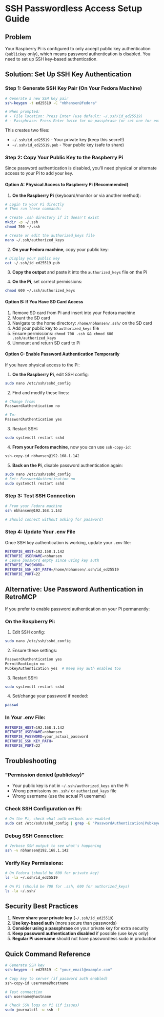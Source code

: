 # SSH Passwordless Access Setup Guide

## Problem
Your Raspberry Pi is configured to only accept public key authentication (`publickey` only), which means password authentication is disabled. You need to set up SSH key-based authentication.

## Solution: Set Up SSH Key Authentication

### Step 1: Generate SSH Key Pair (On Your Fedora Machine)

```bash
# Generate a new SSH key pair
ssh-keygen -t ed25519 -C "nbhansen@fedora"

# When prompted:
# - File location: Press Enter (use default: ~/.ssh/id_ed25519)
# - Passphrase: Press Enter twice for no passphrase (or set one for extra security)
```

This creates two files:
- `~/.ssh/id_ed25519` - Your private key (keep this secret!)
- `~/.ssh/id_ed25519.pub` - Your public key (safe to share)

### Step 2: Copy Your Public Key to the Raspberry Pi

Since password authentication is disabled, you'll need physical or alternate access to your Pi to add your key.

#### Option A: Physical Access to Raspberry Pi (Recommended)

1. **On the Raspberry Pi** (keyboard/monitor or via another method):

```bash
# Login to your Pi directly
# Then run these commands:

# Create .ssh directory if it doesn't exist
mkdir -p ~/.ssh
chmod 700 ~/.ssh

# Create or edit the authorized_keys file
nano ~/.ssh/authorized_keys
```

2. **On your Fedora machine**, copy your public key:

```bash
# Display your public key
cat ~/.ssh/id_ed25519.pub
```

3. **Copy the output** and paste it into the `authorized_keys` file on the Pi

4. **On the Pi**, set correct permissions:

```bash
chmod 600 ~/.ssh/authorized_keys
```

#### Option B: If You Have SD Card Access

1. Remove SD card from Pi and insert into your Fedora machine
2. Mount the SD card
3. Navigate to the home directory: `/home/nbhansen/.ssh/` on the SD card
4. Add your public key to `authorized_keys` file
5. Ensure permissions: `chmod 700 .ssh && chmod 600 .ssh/authorized_keys`
6. Unmount and return SD card to Pi

#### Option C: Enable Password Authentication Temporarily

If you have physical access to the Pi:

1. **On the Raspberry Pi**, edit SSH config:
```bash
sudo nano /etc/ssh/sshd_config
```

2. Find and modify these lines:
```bash
# Change from:
PasswordAuthentication no

# To:
PasswordAuthentication yes
```

3. Restart SSH:
```bash
sudo systemctl restart sshd
```

4. **From your Fedora machine**, now you can use `ssh-copy-id`:
```bash
ssh-copy-id nbhansen@192.168.1.142
```

5. **Back on the Pi**, disable password authentication again:
```bash
sudo nano /etc/ssh/sshd_config
# Set: PasswordAuthentication no
sudo systemctl restart sshd
```

### Step 3: Test SSH Connection

```bash
# From your Fedora machine
ssh nbhansen@192.168.1.142

# Should connect without asking for password!
```

### Step 4: Update Your .env File

Once SSH key authentication is working, update your `.env` file:

```bash
RETROPIE_HOST=192.168.1.142
RETROPIE_USERNAME=nbhansen
# Leave password empty since using key auth
RETROPIE_PASSWORD=
RETROPIE_SSH_KEY_PATH=/home/nbhansen/.ssh/id_ed25519
RETROPIE_PORT=22
```

## Alternative: Use Password Authentication in RetroMCP

If you prefer to enable password authentication on your Pi permanently:

### On the Raspberry Pi:

1. Edit SSH config:
```bash
sudo nano /etc/ssh/sshd_config
```

2. Ensure these settings:
```bash
PasswordAuthentication yes
PermitRootLogin no
PubkeyAuthentication yes  # Keep key auth enabled too
```

3. Restart SSH:
```bash
sudo systemctl restart sshd
```

4. Set/change your password if needed:
```bash
passwd
```

### In Your .env File:

```bash
RETROPIE_HOST=192.168.1.142
RETROPIE_USERNAME=nbhansen
RETROPIE_PASSWORD=your_actual_password
RETROPIE_SSH_KEY_PATH=
RETROPIE_PORT=22
```

## Troubleshooting

### "Permission denied (publickey)"
- Your public key is not in `~/.ssh/authorized_keys` on the Pi
- Wrong permissions on `.ssh/` or `authorized_keys` file
- Wrong username (use the actual Pi username)

### Check SSH Configuration on Pi:
```bash
# On the Pi, check what auth methods are enabled
sudo cat /etc/ssh/sshd_config | grep -E "PasswordAuthentication|PubkeyAuthentication"
```

### Debug SSH Connection:
```bash
# Verbose SSH output to see what's happening
ssh -v nbhansen@192.168.1.142
```

### Verify Key Permissions:
```bash
# On Fedora (should be 600 for private key)
ls -la ~/.ssh/id_ed25519

# On Pi (should be 700 for .ssh, 600 for authorized_keys)
ls -la ~/.ssh/
```

## Security Best Practices

1. **Never share your private key** (`~/.ssh/id_ed25519`)
2. **Use key-based auth** (more secure than passwords)
3. **Consider using a passphrase** on your private key for extra security
4. **Keep password authentication disabled** if possible (use keys only)
5. **Regular Pi username** should not have passwordless sudo in production

## Quick Command Reference

```bash
# Generate SSH key
ssh-keygen -t ed25519 -C "your_email@example.com"

# Copy key to server (if password auth enabled)
ssh-copy-id username@hostname

# Test connection
ssh username@hostname

# Check SSH logs on Pi (if issues)
sudo journalctl -u ssh -f
```
